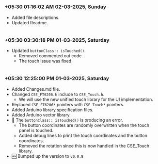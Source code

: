 

#
### **+05:30 01:16:02 AM 02-03-2025, Sunday**

  - Added file descriptions.
  - Updated Readme.

#
### **+05:30 03:30:18 PM 01-03-2025, Saturday**

  - Updated `buttonClass:: isTouched()`.
    - Removed commented out code.
    - The touch issue was fixed.

#
### **+05:30 12:25:00 PM 01-03-2025, Saturday**

  - Added Changes.md file.
  - Changed `CSE_FT6206.h` include to `CSE_Touch.h`.
    - We will use the new unified touch library for the UI implementation.
  - Replaced `CSE_FT6206*` pointers with `CSE_Touch*` pointers.
  - Added Arduino library specification files.
  - Added Arduino vector library.
  - 🐞 The `buttonClass:: isTouched()` is producing an error.
    - The button coordinates are randomly overwritten when the touch panel is touched.
    - Added debug lines to print the touch coordinates and the button coordinates.
    - Removed the rotation since this is now handled in the CSE_Touch library.
  - 🆕 Bumped up the version to `v0.0.8`

